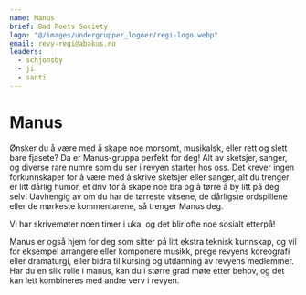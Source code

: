 ```yaml
---
name: Manus
brief: Bad Poets Society
logo: "@/images/undergrupper_logoer/regi-logo.webp"
email: revy-regi@abakus.no
leaders:
  - schjonsby
  - ji
  - santi
---
```


# Manus

Ønsker du å være med å skape noe morsomt, musikalsk, eller rett og slett bare
fjasete? Da er Manus-gruppa perfekt for deg! Alt av sketsjer, sanger, og diverse
rare numre som du ser i revyen starter hos oss. Det krever ingen forkunnskaper
for å være med å skrive sketsjer eller sanger, alt du trenger er litt dårlig
humor, et driv for å skape noe bra og å tørre å by litt på deg selv! Uavhengig
av om du har de tørreste vitsene, de dårligste ordspillene eller de mørkeste
kommentarene, så trenger Manus deg.

Vi har skrivemøter noen timer i uka, og det blir ofte noe sosialt etterpå!

Manus er også hjem for deg som sitter på litt ekstra teknisk kunnskap, og vil
for eksempel arrangere eller komponere musikk, prege revyens koreografi eller
dramaturgi, eller bidra til kursing og utdanning av revyens medlemmer. Har du
en slik rolle i manus, kan du i større grad møte etter behov, og det kan lett
kombineres med andre verv i revyen.

